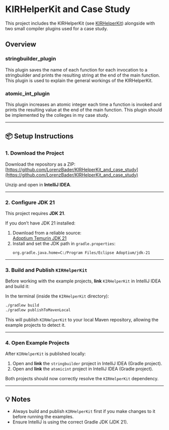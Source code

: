 # KIRHelperKit and Case Study
This project includes the KIRHelperKit (see [KIRHelperKit](KIRHelperKit/README.md)) alongside with two small compiler plugins used for a case study.

## Overview
### stringbuilder_plugin
This plugin saves the name of each function for each invocation to a stringbuilder and prints the resulting string at the end of the main function.
This plugin is used to explain the general workings of the KIRHelperKit.

### atomic_int_plugin
This plugin increases an atomic integer each time a function is invoked and prints the resulting value at the end of the main function.
This plugin should be implemented by the colleges in my case study.

---

## 📦 Setup Instructions

### 1. Download the Project
Download the repository as a ZIP:  
[https://github.com/LorenzBader/KIRHelperKit_and_case_study](https://github.com/LorenzBader/KIRHelperKit_and_case_study)  

Unzip and open in **IntelliJ IDEA**.

---

### 2. Configure JDK 21
This project requires **JDK 21**.

If you don’t have JDK 21 installed:
1. Download from a reliable source:  
   [Adoptium Temurin JDK 21](https://adoptium.net/en-GB/temurin/releases/?version=21)
2. Install and set the JDK path in `gradle.properties`:
   ```properties
   org.gradle.java.home=C:/Program Files/Eclipse Adoptium/jdk-21
   ```

---

### 3. Build and Publish `KIRHelperKit`
Before working with the example projects, **link** `KIRHelperKit` in IntelliJ IDEA and build it:

In the terminal (inside the `KIRHelperKit` directory):
```bash
./gradlew build
./gradlew publishToMavenLocal
```

This will publish `KIRHelperKit` to your local Maven repository, allowing the example projects to detect it.

---

### 4. Open Example Projects
After `KIRHelperKit` is published locally:

1. Open and **link** the `stringbuilder` project in IntelliJ IDEA (Gradle project).
2. Open and **link** the `atomicint` project in IntelliJ IDEA (Gradle project).

Both projects should now correctly resolve the `KIRHelperKit` dependency.

---

## 💡 Notes
- Always build and publish `KIRHelperKit` first if you make changes to it before running the examples.
- Ensure IntelliJ is using the correct Gradle JDK (JDK 21).
